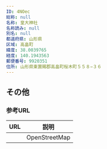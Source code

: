 ```yaml
---
ID: 4NOec
総称: null
名称: 皇大神社
名称読み: null
別名: null
都道府県: 山形県
区域: 高畠町
緯度: 38.0039765
経度: 140.1943563
郵便番号: 9920351
住所: 山形県東置賜郡高畠町桜木町５５８−３６
---
```


## その他

### 参考URL

| URL | 説明          |
| --- | ------------- |
|     | OpenStreetMap |
